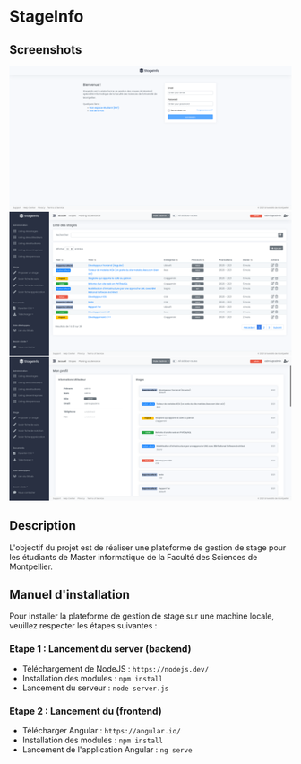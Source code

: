# StageInfo

## Screenshots
<p align="middle">
  <img src="stageinfo-frontend/screenshots/1.png" />
  <img src="stageinfo-frontend/screenshots/2.png" /> 
  <img src="stageinfo-frontend/screenshots/6.png" /> 
</p>


## Description
L'objectif du projet est de réaliser une plateforme de gestion de stage pour les étudiants de Master informatique de la Faculté des Sciences de Montpellier.

## Manuel d'installation

Pour installer la plateforme de gestion de stage sur une machine locale, veuillez respecter les étapes suivantes : 

### Etape 1 : Lancement du server (backend)

- Téléchargement de NodeJS : `https://nodejs.dev/`
- Installation des modules : `npm install`
- Lancement du serveur : `node server.js`

### Etape 2 : Lancement du (frontend)

- Télécharger Angular : `https://angular.io/`
- Installation des modules : `npm install`
- Lancement de l'application Angular : `ng serve`
